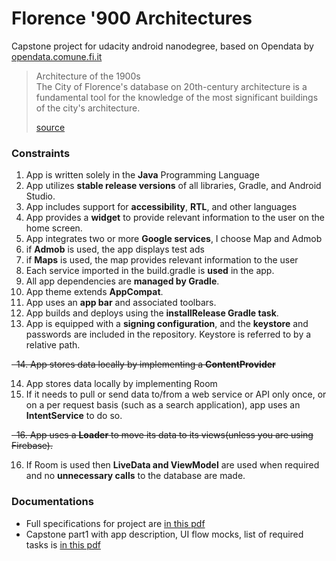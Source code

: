 # Florence '900 Architectures

Capstone project for udacity android nanodegree, based on Opendata by [opendata.comune.fi.it](http://opendata.comune.fi.it/)

> Architecture of the 1900s<br/>
> The City of Florence's database on 20th-century architecture is a fundamental 
> tool for the knowledge of the most significant buildings of the city's architecture.<br/>
>
> [source](http://opendata.comune.fi.it/cultura_turismo/dataset_0363.html)

### Constraints

1.  App is written solely in the **Java** Programming Language
2.  App utilizes **stable release versions** of all libraries, Gradle, and Android Studio.
3.  App includes support for **accessibility**, **RTL**, and other languages
4.  App provides a **widget** to provide relevant information to the user on the home screen.
5.  App integrates two or more **Google services**, I choose Map and Admob
6.  if **Admob** is used, the app displays test ads
7.  if **Maps** is used, the map provides relevant information to the user
8.  Each service imported in the build.gradle is **used** in the app.
9.  All app dependencies are **managed by Gradle**.
10.  App theme extends **AppCompat**.
11. App uses an **app bar** and associated toolbars.
12. App builds and deploys using the **installRelease Gradle task**.
13. App is equipped with a **signing configuration**, and the **keystore** and passwords are included in the repository. Keystore is referred to by a relative path. 

<del>&nbsp;&nbsp;14. App stores data locally by implementing a **ContentProvider**</del>

14. App stores data locally by implementing Room
15. If it needs to pull or send data to/from a web service or API only once, or on a per request basis (such as a search application), app uses an **IntentService** to do so.

<del>&nbsp;&nbsp;16. App uses a **Loader** to move its data to its views(unless you are using Firebase).</del>

16. If Room is used then **LiveData and ViewModel** are used when required and no **unnecessary calls** to the database are made.


### Documentations

- Full specifications for project are [in this pdf](docs/rubrics.pdf)
- Capstone part1 with app description, UI flow mocks, list of required tasks is [in this pdf](docs/Capstone_Stage1.pdf)







